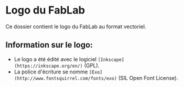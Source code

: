 # Logo du FabLab

Ce dossier contient le logo du FabLab au format vectoriel.

## Information sur le logo:

- Le logo a été édité avec le logiciel `[Inkscape](https://inkscape.org/en/)` (GPL).
- La police d'écriture se nomme `[Exo](http://www.fontsquirrel.com/fonts/exo)` (SIL Open Font License).

